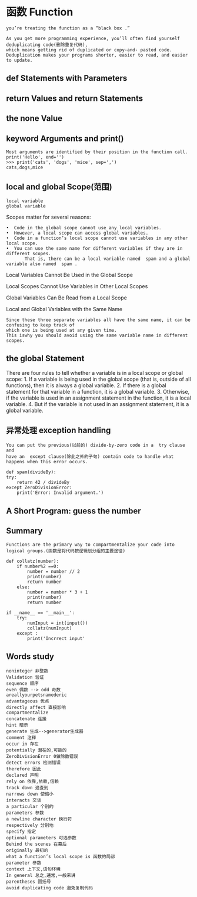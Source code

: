函数 Function
==
    you’re treating the function as a “black box .”

    As you get more programming experience, you’ll often find yourself deduplicating code(删除重复代码), 
    which means getting rid of duplicated or copy-and- pasted code.
    Deduplication makes your programs shorter, easier to read, and easier to update.

def Statements with Parameters
--
return Values and return Statements
--
the none Value
--
keyword Arguments and print()
--
    Most arguments are identified by their position in the function call.
    print('Hello', end='')
    >>> print('cats', 'dogs', 'mice', sep=',')
    cats,dogs,mice

local and global Scope(范围)
--
    local variable
    global variable

Scopes matter for several reasons:

    •  Code in the global scope cannot use any local variables.
    •  However, a local scope can access global variables.
    •  Code in a function’s local scope cannot use variables in any other local scope.
    •  You can use the same name for different variables if they are in different scopes. 
           That is, there can be a local variable named  spam and a global variable also named  spam .

Local Variables Cannot Be Used in the Global Scope

Local Scopes Cannot Use Variables in Other Local Scopes

Global Variables Can Be Read from a Local Scope

Local and Global Variables with the Same Name

    Since these three separate variables all have the same name, it can be confusing to keep track of 
    which one is being used at any given time. 
    This iswhy you should avoid using the same variable name in different scopes.

the global Statement
--
There are four rules to tell whether a variable is in a local scope or global scope:
    1. If a variable is being used in the global scope (that is, outside of all functions), then it is always a global variable.
    2. If there is a  global statement for that variable in a function, it is a global variable.
    3. Otherwise, if the variable is used in an assignment statement in the function, it is a local variable.
    4. But if the variable is not used in an assignment statement, it is a global variable.

异常处理 exception handling
--
    You can put the previous(以前的) divide-by-zero code in a  try clause and 
    have an  except clause(除此之外的子句) contain code to handle what happens when this error occurs.
    
    def spam(divideBy):
    try:
        return 42 / divideBy
    except ZeroDivisionError:
        print('Error: Invalid argument.')

A Short Program: guess the number
--

Summary
--
    Functions are the primary way to compartmentalize your code into logical groups.(函数是将代码按逻辑划分组的主要途径)
 
    def collatz(number):
        if number%2 ==0:
            number = number // 2
            print(number)
            return number
        else:
            number = number * 3 + 1
            print(number)
            return number

    if __name__ == '__main__':
        try:
            numInput = int(input())
            collatz(numInput)
        except :
            print('Incrrect input'









Words study
--
    noninteger 非整数
    Validation 验证 
    sequence 顺序
    even 偶数 --> odd 奇数
    areallyourpetsnamederic
    advantageous 优点
    directly affect 直接影响
    compartmentalize 
    concatenate 连接
    hint 暗示
    generate 生成-->generator生成器
    comment 注释
    occur in 存在
    potentially 潜在的,可能的
    ZeroDivisionError 0做除数错误
    detect errors 检测错误
    therefore 因此
    declared 声明
    rely on 依靠,依赖,信赖
    track down 追查到
    narrows down 使缩小
    interacts 交谈    
    a particular 个别的
    parameters 参数
    a newline character 换行符
    respectively 分别地
    specify 指定
    optional parameters 可选参数
    Behind the scenes 在幕后
    originally 最初的
    what a function’s local scope is 函数的局部
    parameter 参数
    context 上下文,语句环境
    In general 总之,通常,一般来讲
    parentheses 圆括号
    avoid duplicating code 避免复制代码




